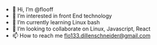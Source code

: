 - 👋 Hi, I’m @flooff
- 👀 I’m interested in front End technology
- 🌱 I’m currently learning Linux bash
- 💞️ I’m looking to collaborate on Linux, Javascript, React
- 📫 How to reach me flo133.dillenschneider@gmail.com

<!---
flooff/flooff is a ✨ special ✨ repository because its `README.md` (this file) appears on your GitHub profile.
You can click the Preview link to take a look at your changes.
--->
